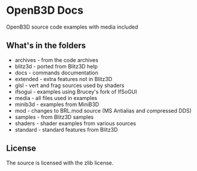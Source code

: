 # OpenB3D Docs
OpenB3D source code examples with media included

## What's in the folders
* archives - from the code archives
* blitz3d - ported from Blitz3D help
* docs - commands documentation
* extended - extra features not in Blitz3D
* glsl - vert and frag sources used by shaders
* ifsogui - examples using Brucey's fork of IfSoGUI
* media - all files used in examples
* minib3d - examples from MiniB3D
* mod - changes to BRL.mod source (MS Antialias and compressed DDS)
* samples - from Blitz3D samples
* shaders - shader examples from various sources
* standard - standard features from Blitz3D

## License
The source is licensed with the zlib license.

